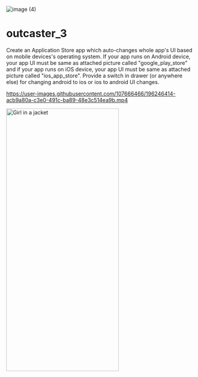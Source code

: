 
![image (4)](https://user-images.githubusercontent.com/107666466/196246700-c5bbdd43-d577-41f8-b17c-11c819c9beb7.jpg)

<!-- <img src="https://user-images.githubusercontent.com/107666466/196148682-5233b5f7-ddda-422d-be49-7af1695b37ef.png" width="1200" height="280"> -->


# outcaster_3
Create an Application Store app which auto-changes whole app's UI based on mobile devices's operating system. If your app runs on Android device, your app UI must be same as attached picture called "google_play_store" and if your app runs on iOS device, your app UI must be same as attached picture called "ios_app_store". Provide a switch in drawer (or anywhere else) for changing android to ios or ios to android UI changes.


https://user-images.githubusercontent.com/107666466/196246414-acb9a80a-c3e0-491c-ba89-48e3c514ea9b.mp4


<img src="https://user-images.githubusercontent.com/107666466/196247563-210dbabd-85b1-4a0d-b172-f3f736c4b2f9.jpg" alt="Girl in a jacket" width="300" height="700">


